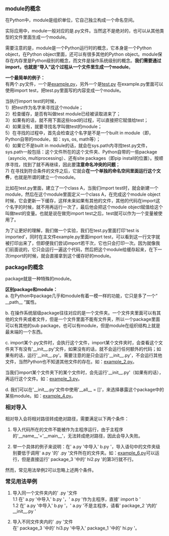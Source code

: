 <big>**module的概念**</big>

在Python中，module是组织单位，它自己独立构成一个命名空间。

实际应用中，module一般对应的是.py文件。当然这不是绝对的，也可以从其他类型的文件里面生成一个module。

需要注意的是，module是一个Python运行时的概念，它本身是一个Python object，在Python object里面，还可以有很多其他的Python object。module保存在内存里是Python级别的概念，而文件是操作系统级别的概念。**我们需要通过import，也就是“导入”这个过程从一个文件里生成一个module**。

**一个最简单的例子：**  
有两个.py文件，一个是[example.py](example.py)，另外一个是[test.py](test.py)
在example.py里面可以使用import test，把test.py里面写的内容变成一个module。

当执行import test的时候，  
1）把test作为名字来寻找这个module；  
2）检查缓存，是否有叫做test module已经被读取进来了；  
3）如果有的话，就不用下面这些load的过程，可以直接把它赋值给test；  
4）如果没有，就要寻找名字叫做test的module；  
5）在寻找的过程中，首先会检查这个名字是不是一个built in module（即，Python自带的module，如：sys, os, math等）；  
6）如果它不是built in module的话，就会在sys.path内寻找test.py文件，sys.path一般包括：这个文件所在的这个文件夹、Python自带的一些package（asyncio, multiprocessing）、还有site packages（即pip install的位置）。按顺序寻找，找到了就不再继续，因此要**注意命名冲突的问题**；  
7) 在寻找到符合条件的文件之后，它就会**在一个单独的命名空间里面运行这个文件**，也就是所谓的建立一个module。

比如在test.py里面，建立了一个class A，当我们import test时，就会新建一个module，然后在这个module里面定义一个class A，在完成这个module object时候，它会更新一下缓存，这样未来如果有其他的文件，其他的代码在import这个名字的时候，就不用再运行一次了，最后他会把这个module object赋值给这个叫做test的变量。也就是说在做完import test之后，test就可以作为一个变量被使用了。

为了让更好的理解，我们做一个实验，我们在test.py里面打印'test is imported'，同时在主文件example.py里面import test，可以看到这一行文字就被打印出来了，但即便我们尝试import若干次，它也只会打印一次。因为就像我们前面说的，它只会运行一遍这个代码，然后把这个module给缓存起来，在下一次import的时候，就会直接拿到这个缓存好的module。

<big>**package的概念**</big>

package就是一种特殊的module。

**区别package和module：**  
a. 在Python中package几乎和module有着一模一样的功能，它只是多了一个“ \_\_path\_\_ ”属性。

b. 在操作系统层级package往往对应的是一个文件夹。一个文件夹里面可以有其他的文件夹或者文件，但是一个文件里面不能有文件夹，所以一个package里面可以有其他的sub package，也可以有module，但是module在组织结构上就是最末端的一个东西。

c. import某个.py文件时，会执行这个文件，import某个文件夹时，会查看这个文件夹下有没有'\_\_init\_\_.py'文件，如果没有的话，就不会运行任何额外的代码；如果有的话，运行'\_\_init\_\_.py'。需要注意的是只会运行'\_\_init\_\_.py'，不会运行其他文件，当然Python也不知道其他文件的存在。如：[example_2.py](example_2.py)。

当我们import某个文件夹下的某个文件时，会先运行'\_\_init\_\_.py'（如果有的话），再运行这个文件。如：[example_3.py](example_3.py)。

d. 我们可以在'\_\_init\_\_.py'文件中使用'\_\_all\_\_ = []'，来选择暴露这个package中的某些module。如：[example_4.py](example_4.py)。

<big>**相对导入**</big>

相对导入会将相对路径转成绝对路径，需要满足以下两个条件：  
1. 导入代码所在的文件不能被作为主程序运行，由于主程序的'\_\_name\_\_'='\_\_main\_\_'，无法转成绝对路径，因此会导入失败。

2. 举一个具体的例子来说明：在' a.py '中导入' b.py '，导入语句中的文件夹级别要低于调用' a.py '的' .py '文件所在的文件夹。如：[example_6.py](example_6.py)可以运行，但是直接运行' package_3 '中的' hi2.py '的第3行就不行。

然而，常见用法举例2可以忽略上述两个条件。

<big>**常见用法举例**</big>

1. 导入同一个文件夹内的' .py '文件  
1.1 在' a.py '中导入' b.py '，' a.py '作为主程序，直接' import b '  
1.2 在' a.py '中导入' b.py '，' a.py '不是主程序，请看' package_2 '内的' \_\_init\_\_.py '

2. 导入不同文件夹内的' .py '文件  
在' package_3 '中的' hi3.py '中导入' package_1 '中的' hi.py '。
